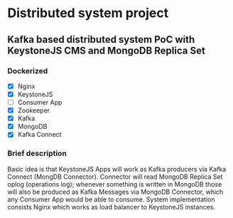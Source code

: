 # Distributed system project
## Kafka based distributed system PoC with KeystoneJS CMS and MongoDB Replica Set

### Dockerized

- [X] Nginx
- [X] KeystoneJS
- [ ] Consumer App
- [X] Zookeeper
- [X] Kafka
- [X] MongoDB
- [X] Kafka Connect

### Brief description

Basic idea is that KeystoneJS Apps will work as Kafka producers via Kafka Connect (MongDB Connector). Connector will read MongoDB Replica Set oplog (operations log); whenever something is written in MongoDB those will also be produced as Kafka Messages via MongoDB Connector, which any Consumer App would be able to consume. System implementation consists Nginx which works as load balancer to KeystoneJS instances.
